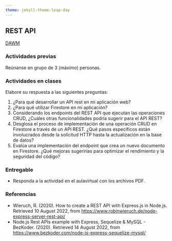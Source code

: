 ```yaml
---
theme: jekyll-theme-leap-day
---
```





## REST API

[DAWM](/DAWM/)

### Actividades previas

Reúnanse en grupo de 3 (máximo) personas.

### Actividades en clases

Elabore su respuesta a las siguientes preguntas:

1. ¿Para qué desarrollar un API rest en mi aplicación web?
2. ¿Para qué utilizar Firestore en mi aplicación?
3. Considerando los endpoints del REST API que ejecutan las operaciones CRUD, ¿Cuáles otras funcionalidades podría sugerir para el API REST?
4. Desglosa el proceso de implementación de una operación CRUD en Firestore a través de un API REST. ¿Qué pasos específicos están involucrados desde la solicitud HTTP hasta la actualización en la base de datos? 
5. Evalúa una implementación del endpoint que crea un nuevo documento en Firestore. ¿Qué mejoras sugerirías para optimizar el rendimiento y la seguridad del código?


### Entregable

* Responda a la actividad en el aulavirtual con los archivos PDF.

### Referencias

* Wieruch, R. (2020). How to create a REST API with Express.js in Node.js. Retrieved 10 August 2022, from https://www.robinwieruch.de/node-express-server-rest-api/
* Node.js Rest APIs example with Express, Sequelize & MySQL - BezKoder. (2020). Retrieved 14 August 2022, from https://www.bezkoder.com/node-js-express-sequelize-mysql/
